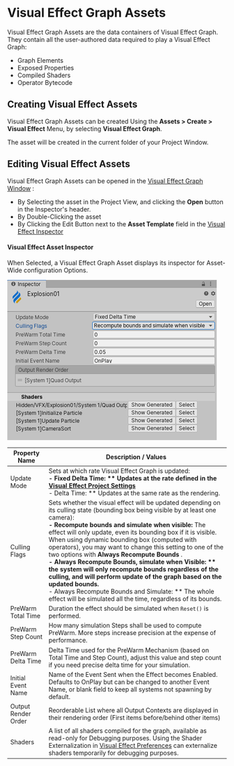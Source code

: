 # Visual Effect Graph Assets

Visual Effect Graph Assets are the data containers of Visual Effect Graph. They contain all the user-authored data required to play a Visual Effect Graph:

* Graph Elements
* Exposed Properties
* Compiled Shaders
* Operator Bytecode

## Creating Visual Effect Assets

Visual Effect Graph Assets can be created Using the **Assets > Create > Visual Effect** Menu, by selecting **Visual Effect Graph**.

The asset will be created in the current folder of your Project Window.

## Editing Visual Effect Assets

Visual Effect Graph Assets can be opened in the [Visual Effect Graph Window](VisualEffectGraphWindow.md)  :

* By Selecting the asset in the Project View, and clicking the **Open** button in the Inspector's header.
* By Double-Clicking the asset
* By Clicking the Edit Button next to the **Asset Template** field in the  [Visual Effect Inspector](VisualEffectComponent.md#the-visual-effect-inspector) 

#### Visual Effect Asset Inspector

When Selected, a Visual Effect Graph Asset displays its inspector for Asset-Wide configuration Options.

![](Images/VisualEffectAssetInspector.png)

| Property Name       | Description / Values                                         |
| ------------------- | ------------------------------------------------------------ |
| Update Mode         | Sets at which rate Visual Effect Graph is updated:<br />**- Fixed Delta Time: ** Updates at the rate defined in the [Visual Effect  Project Settings](VisualEffectProjectSettings.md)<br />**- Delta Time: ** Updates at the same rate as the rendering. |
| Culling Flags       | Sets whether the visual effect will be updated depending on its culling state (bounding box being visible by at least one camera):<br />**- Recompute bounds and simulate when visible:** The effect will only update, even its bounding box if it is visible. When using dynamic bounding box (computed with operators), you may want to change this setting to one of the two options with **Always Recompute Bounds** .<br /> **- Always Recompute Bounds, simulate when Visible: ** the system will only recompute bounds regardless of the culling, and will perform update of the graph based on the updated bounds.<br />**- Always Recompute Bounds and Simulate: ** The whole effect will be simulated all the time, regardless of its bounds. |
| PreWarm Total Time  | Duration the effect should be simulated when `Reset()` is performed. |
| PreWarm Step Count  | How many simulation Steps shall be used to compute PreWarm. More steps increase precision at the expense of performance. |
| PreWarm Delta Time  | Delta Time used for the PreWarm Mechanism (based on Total Time and Step Count), adjust this value and step count if you need precise delta time for your simulation. |
| Initial Event Name  | Name of the Event Sent when the Effect becomes Enabled. Defaults to OnPlay but can be changed to another Event Name, or blank field to keep all systems not spawning by default. |
| Output Render Order | Reorderable List where all Output Contexts are displayed in their rendering order (First items before/behind other items) |
| Shaders             | A list of all shaders compiled for the graph, available as read-only for Debugging purposes. Using the Shader Externalization in [Visual Effect Preferences](VisualEffectPreferences.md) can externalize shaders temporarily for debugging purposes. |

